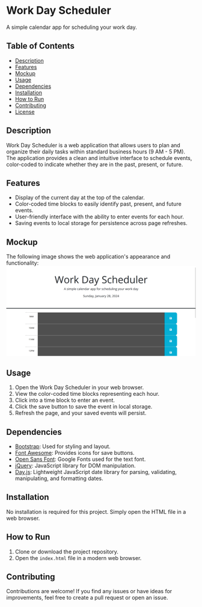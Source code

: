 # Work Day Scheduler

A simple calendar app for scheduling your work day.

## Table of Contents

- [Description](#description)
- [Features](#features)
- [Mockup](#mockup)
- [Usage](#usage)
- [Dependencies](#dependencies)
- [Installation](#installation)
- [How to Run](#how-to-run)
- [Contributing](#contributing)
- [License](#license)

## Description

Work Day Scheduler is a web application that allows users to plan and organize their daily tasks within standard business hours (9 AM - 5 PM). The application provides a clean and intuitive interface to schedule events, color-coded to indicate whether they are in the past, present, or future.

## Features

- Display of the current day at the top of the calendar.
- Color-coded time blocks to easily identify past, present, and future events.
- User-friendly interface with the ability to enter events for each hour.
- Saving events to local storage for persistence across page refreshes.

## Mockup
The following image shows the web application's appearance and functionality:
![Alt text](<Assets/Screenshot 2024-01-28 140410.png>)

## Usage

1. Open the Work Day Scheduler in your web browser.
2. View the color-coded time blocks representing each hour.
3. Click into a time block to enter an event.
4. Click the save button to save the event in local storage.
5. Refresh the page, and your saved events will persist.

## Dependencies

- [Bootstrap](https://getbootstrap.com/): Used for styling and layout.
- [Font Awesome](https://fontawesome.com/): Provides icons for save buttons.
- [Open Sans Font](https://fonts.google.com/specimen/Open+Sans): Google Fonts used for the text font.
- [jQuery](https://jquery.com/): JavaScript library for DOM manipulation.
- [Day.js](https://day.js.org/): Lightweight JavaScript date library for parsing, validating, manipulating, and formatting dates.

## Installation

No installation is required for this project. Simply open the HTML file in a web browser.

## How to Run

1. Clone or download the project repository.
2. Open the `index.html` file in a modern web browser.

## Contributing

Contributions are welcome! If you find any issues or have ideas for improvements, feel free to create a pull request or open an issue.

